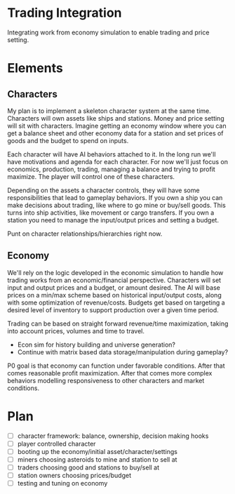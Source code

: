 # Trading Integration

Integrating work from economy simulation to enable trading and price setting.

# Elements

## Characters

My plan is to implement a skeleton character system at the same time.
Characters will own assets like ships and stations. Money and price setting
will sit with characters. Imagine getting an economy window where you can get a
balance sheet and other economy data for a station and set prices of goods and
the budget to spend on inputs.

Each character will have AI behaviors attached to it. In the long run we'll
have motivations and agenda for each character. For now we'll just focus on
economics, production, trading, managing a balance and trying to profit
maximize. The player will control one of these characters.

Depending on the assets a character controls, they will have some
responsibilities that lead to gameplay behaviors. If you own a ship you can
make decisions about trading, like where to go mine or buy/sell goods. This
turns into ship activities, like movement or cargo transfers. If you own a
station you need to manage the input/output prices and setting a budget.

Punt on character relationships/hierarchies right now.

## Economy

We'll rely on the logic developed in the economic simulation to handle how
trading works from an economic/financial perspective. Characters will set input
and output prices and a budget, or amount desired. The AI will base prices on a
min/max scheme based on historical input/output costs, along with some
optimization of revenue/costs. Budgets get based on targeting a desired level
of inventory to support production over a given time period.

Trading can be based on straight forward revenue/time maximization, taking into
account prices, volumes and time to travel.

* Econ sim for history building and universe generation?
* Continue with matrix based data storage/manipulation during gameplay?

P0 goal is that economy can function under favorable conditions. After that
comes reasonable profit maximization. After that comes more complex behaviors
modelling responsiveness to other characters and market conditions.

# Plan

- [ ] character framework: balance, ownership, decision making hooks
- [ ] player controlled character
- [ ] booting up the economy/initial asset/character/settings
- [ ] miners choosing asteroids to mine and station to sell at
- [ ] traders choosing good and stations to buy/sell at
- [ ] station owners choosing prices/budget
- [ ] testing and tuning on economy
